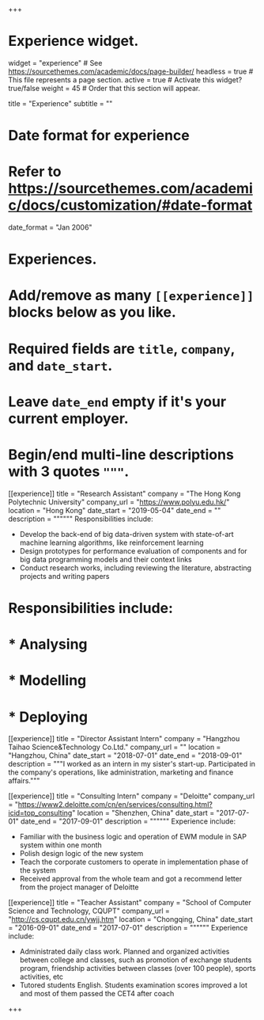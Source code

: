 +++
# Experience widget.
widget = "experience"  # See https://sourcethemes.com/academic/docs/page-builder/
headless = true  # This file represents a page section.
active = true  # Activate this widget? true/false
weight = 45  # Order that this section will appear.

title = "Experience"
subtitle = ""

# Date format for experience
#   Refer to https://sourcethemes.com/academic/docs/customization/#date-format
date_format = "Jan 2006"

# Experiences.
#   Add/remove as many `[[experience]]` blocks below as you like.
#   Required fields are `title`, `company`, and `date_start`.
#   Leave `date_end` empty if it's your current employer.
#   Begin/end multi-line descriptions with 3 quotes `"""`.

[[experience]]
  title = "Research Assistant"
  company = "The Hong Kong Polytechnic University"
  company_url = "https://www.polyu.edu.hk/"
  location = "Hong Kong"
  date_start = "2019-05-04"
  date_end = ""
  description = """"""
  Responsibilities include:

  * Develop the back-end of big data-driven system with state-of-art machine learning algorithms, like reinforcement learning
  * Design prototypes for performance evaluation of components and for big data programming models and their context links
  * Conduct research works, including reviewing the literature, abstracting projects and writing papers
  
# Responsibilities include:

# * Analysing
# * Modelling
# * Deploying


[[experience]]
  title = "Director Assistant Intern"
  company = "Hangzhou Taihao Science&Technology Co.Ltd."
  company_url = ""
  location = "Hangzhou, China"
  date_start = "2018-07-01"
  date_end = "2018-09-01"
  description = """I worked as an intern in my sister's start-up. Participated in the company's operations, like administration, marketing and finance affairs."""


[[experience]]
  title = "Consulting Intern"
  company = "Deloitte"
  company_url = "https://www2.deloitte.com/cn/en/services/consulting.html?icid=top_consulting"
  location = "Shenzhen, China"
  date_start = "2017-07-01"
  date_end = "2017-09-01"
  description = """"""
  Experience include:

  * Familiar with the business logic and operation of EWM module in SAP system within one month
  * Polish design logic of the new system
  * Teach the corporate customers to operate in implementation phase of the system
  * Received approval from the whole team and got a recommend letter from the project manager of Deloitte

[[experience]]
  title = "Teacher Assistant"
  company = "School of Computer Science and Technology, CQUPT"
  company_url = "http://cs.cqupt.edu.cn/ywjj.htm"
  location = "Chongqing, China"
  date_start = "2016-09-01"
  date_end = "2017-07-01"
  description = """"""
  Experience include:

  * Administrated daily class work. Planned and organized activities between college and classes, such as promotion of exchange students program, friendship activities between classes (over 100 people), sports activities, etc
  * Tutored students English. Students examination scores improved a lot and most of them passed the CET4 after coach



+++
